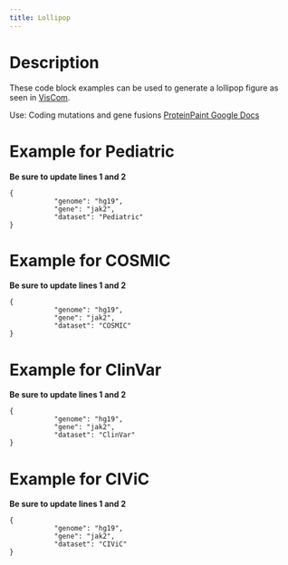 ```yaml
---
title: Lollipop
---
```


# Description 
These code block examples can be used to generate a lollipop figure as seen in [VisCom](https://viz.stjude.cloud/zhou-lab/visualization/proteintpaint-lollipop-example~57).

Use: Coding mutations and gene fusions
[ProteinPaint Google Docs](https://docs.google.com/document/d/1D78jKVaQrWBhAjnfmCqj0Cirf6s-CdcbfPkuZQMT8Co/edit#heading=h.tyjcwt)


# Example for Pediatric 
**Be sure to update lines 1 and 2**
```JS
{
           "genome": "hg19",
           "gene": "jak2",
           "dataset": "Pediatric"
}
```

# Example for COSMIC 
**Be sure to update lines 1 and 2**
```JS
{
           "genome": "hg19",
           "gene": "jak2",
           "dataset": "COSMIC"
}
```

# Example for ClinVar 
**Be sure to update lines 1 and 2**
```JS
{
           "genome": "hg19",
           "gene": "jak2",
           "dataset": "ClinVar"
}
```

# Example for CIViC 
**Be sure to update lines 1 and 2**
```JS
{
           "genome": "hg19",
           "gene": "jak2",
           "dataset": "CIViC"
}
```